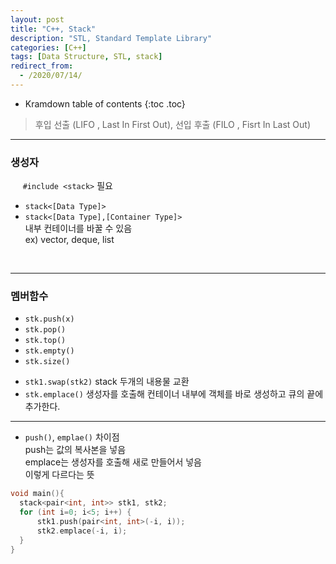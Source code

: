 ```yaml
---
layout: post
title: "C++, Stack"
description: "STL, Standard Template Library"
categories: [C++]
tags: [Data Structure, STL, stack]
redirect_from:
  - /2020/07/14/
---
```


* Kramdown table of contents
{:toc .toc}

> 후입 선출 (LIFO , Last In First Out), 선입 후출 (FILO , Fisrt In Last Out)    

-----------------------

### 생성자

&nbsp;&nbsp;&nbsp;&nbsp;  `#include <stack>` <span class="nomargin">필요</span>

* `stack<[Data Type]>`
* `stack<[Data Type],[Container Type]>`    
<span class="margin">내부 컨테이너를 바꿀 수 있음<span>    
<span class="margin">ex) vector, deque, list<span>
<br/>

---------------------

### 멤버함수

* `stk.push(x)`    
* `stk.pop()`    
* `stk.top()`    
* `stk.empty()`    
* `stk.size()`    

<span class="space"></span>

* `stk1.swap(stk2)`  <span class="margin">stack 두개의 내용물 교환</span>
* `stk.emplace()` <span class="margin"> 생성자를 호출해 컨테이너 내부에 객체를 바로 생성하고 큐의 끝에 추가한다.</span>

----------------------

- `push()`, `emplae()` <span class="nomargin">차이점</span>    
<span class="margin">push는 값의 복사본을 넣음</span>    
<span class="margin">emplace는 생성자를 호출해 새로 만들어서 넣음</span>    
<span class="margin">이렇게 다르다는 뜻</span>    

~~~ c++
void main(){
  stack<pair<int, int>> stk1, stk2;
  for (int i=0; i<5; i++) {
      stk1.push(pair<int, int>(-i, i));
      stk2.emplace(-i, i);
  }
}
~~~